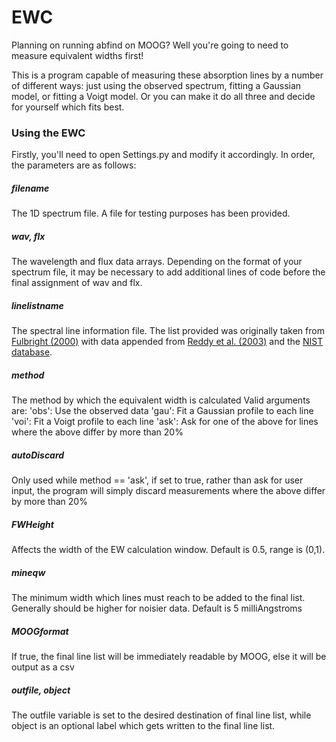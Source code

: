 # EWC
Planning on running abfind on MOOG? Well you're going to need to measure equivalent widths first!

This is a program capable of measuring these absorption lines by a number of different ways: just using the observed spectrum, fitting a Gaussian model, or fitting a Voigt model. Or you can make it do all three and decide for yourself which fits best.

### Using the EWC
Firstly, you'll need to open Settings.py and modify it accordingly. In order, the parameters are as follows:

##### filename
The 1D spectrum file. A file for testing purposes has been provided.

##### wav, flx
The wavelength and flux data arrays. Depending on the format of your spectrum file, it may be necessary to add additional lines of code before the final assignment of wav and flx.

##### linelistname
The spectral line information file. The list provided was originally taken from [Fulbright (2000)](https://iopscience.iop.org/article/10.1086/301548) with data appended from [Reddy et al. (2003)](https://academic.oup.com/mnras/article/367/4/1329/1079817) and the [NIST database](https://physics.nist.gov/PhysRefData/ASD/lines_form.html).

##### method
The method by which the equivalent width is calculated
Valid arguments are:
'obs': Use the observed data
'gau': Fit a Gaussian profile to each line
'voi': Fit a Voigt profile to each line
'ask': Ask for one of the above for lines where the above differ by more than 20%

##### autoDiscard
Only used while method == 'ask', if set to true, rather than ask for user input, the program will simply discard measurements where the above differ by more than 20%

##### FWHeight
Affects the width of the EW calculation window. Default is 0.5, range is (0,1).

##### mineqw
The minimum width which lines must reach to be added to the final list. Generally should be higher for noisier data. Default is 5 milliAngstroms

##### MOOGformat
If true, the final line list will be immediately readable by MOOG, else it will be output as a csv

##### outfile, object
The outfile variable is set to the desired destination of final line list, while object is an optional label which gets written to the final line list.
